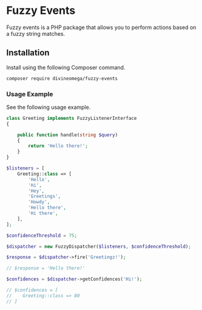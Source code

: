# Fuzzy Events

Fuzzy events is a PHP package that allows you to perform actions based on a 
fuzzy string matches.

## Installation

Install using the following Composer command.

```bash
composer require divineomega/fuzzy-events
```

### Usage Example

See the following usage example.

```php
class Greeting implements FuzzyListenerInterface
{

    public function handle(string $query)
    {
        return 'Hello there!';
    }
}
```

```php
$listeners = [
    Greeting::class => [
        'Hello',
        'Hi',
        'Hey',
        'Greetings',
        'Howdy',
        'Hello there',
        'Hi there',
    ],
];

$confidenceThreshold = 75;

$dispatcher = new FuzzyDispatcher($listeners, $confidenceThreshold);

$response = $dispatcher->fire('Greetingz!');

// $response = 'Hello there!'

$confidences = $dispatcher->getConfidences('Hi!');

// $confidences = [
//    Greeting::class => 80
// ]
```
